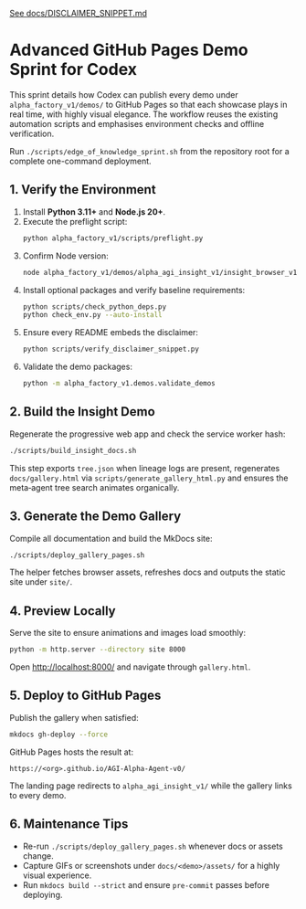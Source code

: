 [See docs/DISCLAIMER_SNIPPET.md](../docs/DISCLAIMER_SNIPPET.md)

# Advanced GitHub Pages Demo Sprint for Codex

This sprint details how Codex can publish every demo under `alpha_factory_v1/demos/` to GitHub Pages so that each showcase plays in real time, with highly visual elegance. The workflow reuses the existing automation scripts and emphasises environment checks and offline verification.

Run `./scripts/edge_of_knowledge_sprint.sh` from the repository root for a complete one-command deployment.

## 1. Verify the Environment
1. Install **Python 3.11+** and **Node.js 20+**.
2. Execute the preflight script:
   ```bash
   python alpha_factory_v1/scripts/preflight.py
   ```
3. Confirm Node version:
   ```bash
   node alpha_factory_v1/demos/alpha_agi_insight_v1/insight_browser_v1/build/version_check.js
   ```
4. Install optional packages and verify baseline requirements:
   ```bash
   python scripts/check_python_deps.py
   python check_env.py --auto-install
   ```
5. Ensure every README embeds the disclaimer:
   ```bash
   python scripts/verify_disclaimer_snippet.py
   ```
6. Validate the demo packages:
   ```bash
   python -m alpha_factory_v1.demos.validate_demos
   ```

## 2. Build the Insight Demo
Regenerate the progressive web app and check the service worker hash:
```bash
./scripts/build_insight_docs.sh
```
This step exports `tree.json` when lineage logs are present,
regenerates `docs/gallery.html` via `scripts/generate_gallery_html.py` and ensures
the meta‑agent tree search animates organically.

## 3. Generate the Demo Gallery
Compile all documentation and build the MkDocs site:
```bash
./scripts/deploy_gallery_pages.sh
```
The helper fetches browser assets, refreshes docs and outputs the static site under `site/`.

## 4. Preview Locally
Serve the site to ensure animations and images load smoothly:
```bash
python -m http.server --directory site 8000
```
Open <http://localhost:8000/> and navigate through `gallery.html`.

## 5. Deploy to GitHub Pages
Publish the gallery when satisfied:
```bash
mkdocs gh-deploy --force
```
GitHub Pages hosts the result at:
```
https://<org>.github.io/AGI-Alpha-Agent-v0/
```
The landing page redirects to `alpha_agi_insight_v1/` while the gallery links to every demo.

## 6. Maintenance Tips
- Re-run `./scripts/deploy_gallery_pages.sh` whenever docs or assets change.
- Capture GIFs or screenshots under `docs/<demo>/assets/` for a highly visual experience.
- Run `mkdocs build --strict` and ensure `pre-commit` passes before deploying.
